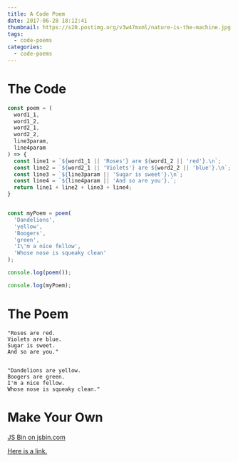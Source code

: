 ```yaml
---
title: A Code Poem
date: 2017-06-28 18:12:41
thumbnail: https://s20.postimg.org/v3w47mxml/nature-is-the-machine.jpg
tags:
  - code-poems
categories:
  - code-poems
---
```


# The Code

```javascript
const poem = (
  word1_1,  
  word1_2,
  word2_1,
  word2_2,
  line3param,
  line4param
) => {
  const line1 = `${word1_1 || 'Roses'} are ${word1_2 || 'red'}.\n`;
  const line2 = `${word2_1 || 'Violets'} are ${word2_2 || 'blue'}.\n`;
  const line3 = `${line3param || 'Sugar is sweet'}.\n`;
  const line4 = `${line4param || 'And so are you'}.`;
  return line1 + line2 + line3 + line4;
}


const myPoem = poem(
  'Dandelions',
  'yellow',
  'Boogers',
  'green',
  'I\'m a nice fellow',
  'Whose nose is squeaky clean'
);

console.log(poem());

console.log(myPoem);
```

# The Poem

```
"Roses are red.
Violets are blue.
Sugar is sweet.
And so are you."


"Dandelions are yellow.
Boogers are green.
I'm a nice fellow.
Whose nose is squeaky clean."
```

# Make Your Own

<a class="jsbin-embed" href="http://jsbin.com/vifogutexu/embed?js,console">JS Bin on jsbin.com</a><script src="http://static.jsbin.com/js/embed.min.js?4.0.4"></script>

[Here is a link.](http://jsbin.com/vifogutexu/edit?js,console)
